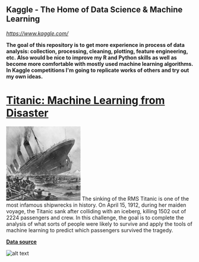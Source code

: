 ## Kaggle - The Home of Data Science & Machine Learning
*https://www.kaggle.com/*

**The goal of this repository is to get more experience in process of data analysis: collection, processing, cleaning, plotting, feature engineering, etc. Also would be nice to improve my R and Python skills as well as become more comfortable with mostly used machine learning algorithms. In Kaggle competitions I'm going to replicate works of others and try out my own ideas.**

# [Titanic: Machine Learning from Disaster](https://www.kaggle.com/c/titanic#description)
![](/pics/titanic_small.png) The sinking of the RMS Titanic is one of the most infamous shipwrecks in history.  On April 15, 1912, during her maiden voyage, the Titanic sank after colliding with an iceberg, killing 1502 out of 2224 passengers and crew. In this challenge, the goal is to complete the analysis of what sorts of people were likely to survive and apply the tools of machine learning to predict which passengers survived the tragedy.

[**Data source**](https://www.kaggle.com/c/titanic/data)

![alt text](https://blog.dataiku.com/hubfs/Dataiku%20Dec%202016/Image/titanic.jpg?t=1516914241855 "Logo Title Text 1")


